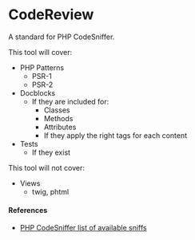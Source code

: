 # CodeReview

A standard for PHP CodeSniffer.

This tool will cover:

- PHP Patterns
    - PSR-1
    - PSR-2
- Docblocks
    - If they are included for:
        - Classes
        - Methods
        - Attributes
        - If they apply the right tags for each content
- Tests
    - If they exist

This tool will not cover:

- Views
    - twig, phtml
    
#### References
- [PHP CodeSniffer list of available sniffs](http://pear.php.net/package/PHP_CodeSniffer/docs/latest/PHP_CodeSniffer/Generic_Sniffs_PHP_ForbiddenFunctionsSniff.html)
